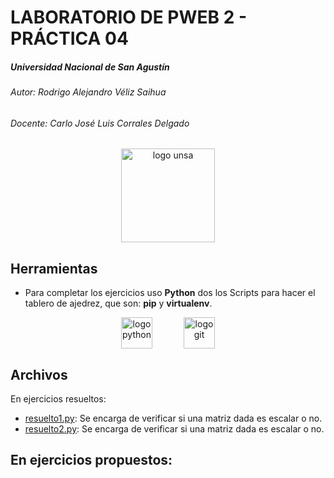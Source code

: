 #  LABORATORIO DE PWEB 2 - PRÁCTICA 04
##### _Universidad Nacional de San Agustín_
###### _Autor: Rodrigo Alejandro Véliz Saihua_
###### _Docente: Carlo José Luis Corrales Delgado_

<center><img src="https://universidadesgratuitas.com/wp-content/uploads/2020/06/logo-unsa-facultad-de-ingenieria-unsa-unsa-salud-universidad-unsa-unsa-matriculas-unsa-carreras-a-distancia-aula-virtual-unsa.png" alt="logo unsa" width="150"/></center>

## Herramientas
- Para completar los ejercicios uso **Python** dos los Scripts para hacer el tablero de ajedrez, que son: **pip** y **virtualenv**.
<center><img src="https://camo.githubusercontent.com/9f7002fa85f5bc686e82076e686b18b1b56835800059e455b9f913a091d9083c/687474703a2f2f75706c6f61642e77696b696d656469612e6f72672f77696b6970656469612f636f6d6d6f6e732f7468756d622f632f63332f507974686f6e2d6c6f676f2d6e6f746578742e7376672f3230303070782d507974686f6e2d6c6f676f2d6e6f746578742e7376672e706e67" alt="logo python" title="python" width="50"/><img width="50"><img src="https://icon-library.com/images/github-icon-vector/github-icon-vector-15.jpg" title="git" alt="logo git" width="50"/></center>

## Archivos
En ejercicios resueltos:
- [resuelto1.py](../pub/main.py): Se encarga de verificar si una matriz dada es escalar o no.
- [resuelto2.py](../pub/main.py): Se encarga de verificar si una matriz dada es escalar o no.

En ejercicios propuestos:
- 